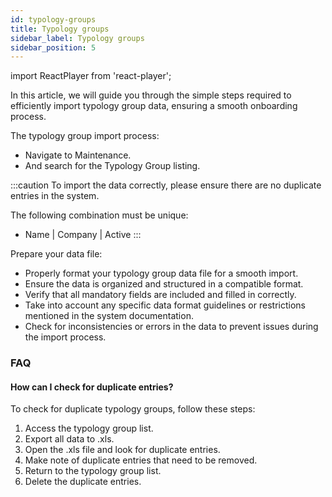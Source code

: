 ```yaml
---
id: typology-groups
title: Typology groups
sidebar_label: Typology groups
sidebar_position: 5
---
```


import ReactPlayer from 'react-player';

In this article, we will guide you through the simple steps required to efficiently import typology group data, ensuring a smooth onboarding process.

The typology group import process:

- Navigate to Maintenance.
- And search for the Typology Group listing.

<ReactPlayer controls muted url='/video/import-typology-group.mov' />

:::caution
To import the data correctly, please ensure there are no duplicate entries in the system.

The following combination must be unique:

- Name | Company | Active
  :::

Prepare your data file:

- Properly format your typology group data file for a smooth import.
- Ensure the data is organized and structured in a compatible format.
- Verify that all mandatory fields are included and filled in correctly.
- Take into account any specific data format guidelines or restrictions mentioned in the system documentation.
- Check for inconsistencies or errors in the data to prevent issues during the import process.

### FAQ

#### How can I check for duplicate entries?

To check for duplicate typology groups, follow these steps:

1. Access the typology group list.
2. Export all data to .xls.
3. Open the .xls file and look for duplicate entries.
4. Make note of duplicate entries that need to be removed.
5. Return to the typology group list.
6. Delete the duplicate entries.

